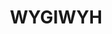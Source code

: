 ---
title: WYGIWYH
archived: false
order: 1

url: https://github.com/eitchtee/WYGIWYH
links:
    - url: https://github.com/eitchtee/WYGIWYH
      label: Repo
    - url: https://wygiwyh-demo.herculino.com/
      label: Demo

en:
    tag_line: "A simple but powerful finance tracker"
    description: "Built with Django, Bootstrap, TailwindCSS, Webpack, HTMX and _hyperscript, WYGIWYH is a finance tracker that allows you to track your income and expenses with ease. It features a simple and intuitive interface, making it easy for anyone to use. The app is designed to be fast and responsive, ensuring that you can access your financial data whenever you need it."

pt:
    tag_line: "Um gestor financeiro pessoal simples, mas poderoso"
    description: "Criado com Django, Bootstrap, TailwindCSS, Webpack, HTMX e _hyperscript, o WYGIWYH é um rastreador de finanças que permite controlar suas receitas e despesas com facilidade. Ele apresenta uma interface simples e intuitiva, facilitando o uso por qualquer pessoa. O aplicativo foi projetado para ser rápido e responsivo, garantindo que você possa acessar seus dados financeiros sempre que precisar."

badges:
 - "https://img.shields.io/github/stars/eitchtee/WYGIWYH?style=flat&logo=github&logoColor=black&logoSize=auto&label=stars&labelColor=white&color=black"
---